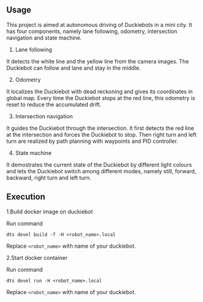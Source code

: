 ## Usage
This project is aimed at autonomous driving of Duckiebots in a mini city. It has four components, namely lane following, odometry, intersection navigation and state machine.

1. Lane following

It detects the white line and the yellow line from the camera images. The Duckiebot can follow and lane and stay in the middle.

2. Odometry

It localizes the Duckiebot with dead reckoning and gives its coordinates in global map. Every time the Duckiebot stops at the red line, this odometry is reset to reduce the accumulated drift.

3. Intersection navigation

It guides the Duckiebot through the intersection. It first detects the red line at the intersection and forces the Duckiebot to stop. Then right turn and left turn are realized by path planning with waypoints and PID controller.

4. State machine

It demostrates the current state of the Duckiebot by different light colours and lets the Duckiebot switch among different modes, namely still, forward, backward, right turn and left turn.

## Execution
1.Build docker image on duckiebot

Run command

`dts devel build -f -H <robot_name>.local`

Replace `<robot_name>` with name of your duckiebot.

2.Start docker container

Run command

`dts devel run -H <robot_name>.local`

Replace `<robot_name>` with name of your duckiebot.

